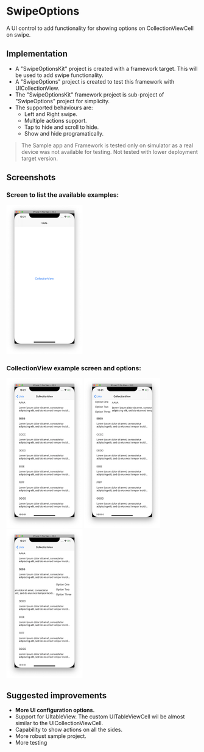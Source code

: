 # SwipeOptions
A UI control to add functionality for showing options on CollectionViewCell on swipe.

## Implementation

* A "SwipeOptionsKit" project is created with a framework target. This will be used to add swipe functionality.
* A "SwipeOptions" project is created to test this framework with UICollectionView.
* The "SwipeOptionsKit" framework project is sub-project of "SwipeOptions" project for simplicity.
* The supported behaviours are:
    * Left and Right swipe.
    * Multiple actions support.
    * Tap to hide and scroll to hide.
    * Show and hide programatically.

> The Sample app and Framework is tested only on simulator as a real device was not available for testing. Not tested with lower deployment target version.


## Screenshots

### Screen to list the available examples:
<img src="Images/list_type.png" width="200">

### CollectionView example screen and options:
<img src="Images/collection_view.png" width="200">
<img src="Images/left_options_collection_view.png" width="200">
<img src="Images/right_options_collection_view.png" width="200">

## Suggested improvements
* **More UI configuration options.**
* Support for UItableView. The custom UITableViewCell wil be almost similar to the UICollectionViewCell.
* Capability to show actions on all the sides.
* More robust sample project.
* More testing
